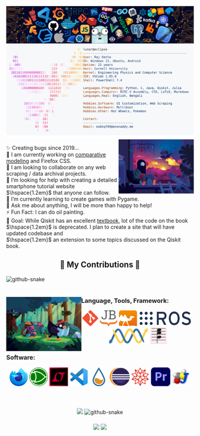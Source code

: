 <img src="https://github.com/LunarEclipseCode/LunarEclipseCode/blob/main/header.png" >

<picture>
  <source media="(prefers-color-scheme: dark)" srcset="https://raw.githubusercontent.com/LunarEclipseCode/LunarEclipseCode/main/dark_mode.svg">
  <img alt="GitHub Profile README" src="https://raw.githubusercontent.com/LunarEclipseCode/LunarEclipseCode/main/light_mode.svg">
</picture>  

<img width="40%" align="right" alt="Github Image" src="https://github.com/LunarEclipseCode/LunarEclipseCode/blob/main/kurzgesagt_duck.png?raw=true" /> 

✨ Creating bugs since 2019... \
🔭 I am currently working on [comparative modeling](https://www.ncbi.nlm.nih.gov/pmc/articles/PMC4108304/) and Firefox CSS. \
👯 I am looking to collaborate on any web scraping / data archival projects. \
🤝 I’m looking for help with creating a detailed smartphone tutorial website \
    $\hspace{1.2em}$  that anyone can follow. \
🌱 I’m currently learning to create games with Pygame. \
💬 Ask me about anything, I will be more than happy to help! \
⚡ Fun Fact: I can do oil painting. \
🎯 Goal: While Qiskit has an excellent [textbook](https://qiskit.org/textbook/content/ch-ex/), lot of the code on the book \
   $\hspace{1.2em}$  is deprecated. I plan to create a site that will have updated codebase and \
   $\hspace{1.2em}$   an extension to some topics discussed on the Qiskit book.

<h2 align="center">🐍 My Contributions 🐍</h2>
<picture>
  <source media="(prefers-color-scheme: dark)" srcset="https://raw.githubusercontent.com/LunarEclipseCode/LunarEclipseCode/output/github-contribution-grid-snake-dark.svg" />
  <source media="(prefers-color-scheme: light)" srcset="https://raw.githubusercontent.com/LunarEclipseCode/LunarEclipseCode/output/github-contribution-grid-snake.svg" />
  <img alt="github-snake" src="github-snake.svg" />
</picture>

#

<div align="center">
  <img width="40%" align="left" alt="Github Image" src="https://github.com/LunarEclipseCode/LunarEclipseCode/blob/main/adventure.png" /> 
  <h3 align="left">Language, Tools, Framework:</h4>
   <a href="https://git-scm.com/doc"><img alt="Git" title="Git" src="https://github.com/LunarEclipseCode/LunarEclipseCode/blob/main/icons/git.png" height="42"></a>
   <a href="https://jupyterbook.org/en/stable/intro.html"><img alt="Jupyter Book" title="Jupyter Book" src="https://github.com/LunarEclipseCode/LunarEclipseCode/blob/main/icons/jbook.svg" height="42"></a>
   <a href="https://ocaml.org/docs"><img alt="OCaml" title="OCaml" src="https://github.com/LunarEclipseCode/LunarEclipseCode/blob/main/icons/ocaml.png" height="42"></a>
   <a href="https://wiki.ros.org/noetic"><img alt="ROS Noetic" title="ROS Noetic" src="https://github.com/LunarEclipseCode/LunarEclipseCode/blob/main/icons/ros.png" height="42"></a>
   <a href="https://biopython.org/wiki/Documentation"><img alt="Biopython" title="Biopython" src="https://github.com/LunarEclipseCode/LunarEclipseCode/blob/main/icons/biopython.png" height="42"></a>
  <a href="https://harmony.cs.cornell.edu"><img alt="Harmony" title="Harmony" src="https://github.com/LunarEclipseCode/LunarEclipseCode/blob/main/icons/harmony.webp" height="45"></a>
  <h3 align="left" color="red">Software:</h4>
  <a href="https://firefox-source-docs.mozilla.org/index.html"><img alt="Firefox" title="Firefox" src="https://github.com/LunarEclipseCode/LunarEclipseCode/blob/main/icons/firefox.png" height="50"></a>
  <a href="https://github.com/logisim-evolution/logisim-evolution"><img alt="Logisim" title="Logisim" src="https://github.com/LunarEclipseCode/LunarEclipseCode/blob/main/icons/logisim.png" height="50"></a></code>
  <a href="https://www.analog.com/en/design-center/design-tools-and-calculators/ltspice-simulator.html"><img alt="LTSpice" title="LTSpice" src="https://github.com/LunarEclipseCode/LunarEclipseCode/blob/main/icons/ltspice.webp" height="50"></a></code>
  <a href="https://code.visualstudio.com/docs"><img alt="VS Code" title="VS Code" src="https://github.com/LunarEclipseCode/LunarEclipseCode/blob/main/icons/vscode.png" height="50"></a></code>
  <a href="https://docs.rainmeter.net/manual"><img alt="Rainmeter" title="Rainmeter" src="https://github.com/LunarEclipseCode/LunarEclipseCode/blob/main/icons/rainmeter.png" height="50"></a>
  <a href="https://eclipseide.org"><img alt="Eclipse" title="Eclipse" src="https://github.com/LunarEclipseCode/LunarEclipseCode/blob/main/icons/eclipse.png" height="50"></a>
  <a href="https://reference.wolfram.com/language"><img alt="Mathematica" title="Mathematica" src="https://github.com/LunarEclipseCode/LunarEclipseCode/blob/main/icons/mathematica.png" height="50"></a>
  <a href="https://www.adobe.com/products/premiere.html"><img alt="Adobe Premiere" title="Adobe Premiere" src="https://github.com/LunarEclipseCode/LunarEclipseCode/blob/main/icons/premiere.png" height="50"></a>
  <a href="https://jmol.sourceforge.net"><img alt="JMol" title="JMol" src="https://github.com/LunarEclipseCode/LunarEclipseCode/blob/main/icons/jmol.png" height="50"></a>
</div>

</br>

#

<div align="center">
  <picture align = "left">
    <source
      align="left"
      srcset="https://github-readme-stats.vercel.app/api/top-langs?username=LunarEclipseCode&show_icons=true&theme=aura_dark&bg_color=00000000&locale=en&card_width=290"
      media="(prefers-color-scheme: dark)"
    />
    <source
      align="left"
      srcset="https://github-readme-stats.vercel.app/api/top-langs?username=LunarEclipseCode&show_icons=true&theme=swift&bg_color=00000000&locale=en&card_width=290"
      media="(prefers-color-scheme: light), (prefers-color-scheme: no-preference)"
    />
    <img src="https://github-readme-stats.vercel.app/api?username=LunarEclipseCode&show_icons=true" />
  </picture>
  <picture>
    <source media="(prefers-color-scheme: dark)" align="right" width="64%" srcset="https://github.com/LunarEclipseCode/LunarEclipseCode/blob/main/terminal_dark.gif" />
    <source media="(prefers-color-scheme: light)" align="right" width="64%" srcset="https://github.com/LunarEclipseCode/LunarEclipseCode/blob/main/terminal_light.gif" />
    <img alt="github-snake">
  </picture>
</div> 

###

<div align="center">
  <picture align="left">
    <source
      align="left"
      srcset="https://github-readme-streak-stats.herokuapp.com/?user=LunarEclipseCode&theme=aura-dark&background=00000000&card_width=400px"
      media="(prefers-color-scheme: dark)"
    />
    <source
      align="left"
      srcset="https://github-readme-streak-stats.herokuapp.com/?user=LunarEclipseCode&theme=swift&background=00000000&card_width=400px"
      media="(prefers-color-scheme: light), (prefers-color-scheme: no-preference)"
    />
    <img src="https://github-readme-streak-stats.herokuapp.com/api?username=LunarEclipseCode&show_icons=true" />
  </picture>
  <picture>
    <source
      align="right"
      srcset="https://github-readme-stats.vercel.app/api?username=LunarEclipseCode&show_icons=true&theme=aura_dark&bg_color=00000000&locale=en&rank_icon=github&card_width=400px"
      media="(prefers-color-scheme: dark)"
    />
    <source
      align="right"
      srcset="https://github-readme-stats.vercel.app/api?username=LunarEclipseCode&show_icons=true&theme=swift&bg_color=00000000&locale=en&rank_icon=github&card_width=400px"
      media="(prefers-color-scheme: light), (prefers-color-scheme: no-preference)"
    />
    <img src="https://github-readme-stats.vercel.app/api?username=LunarEclipseCode&show_icons=true" />
  </picture>
</div>
